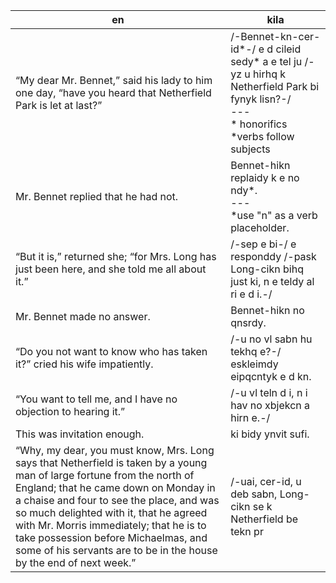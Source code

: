 en | kila
--- | ---
“My dear Mr. Bennet,” said his lady to him one day, “have you heard that Netherfield Park is let at last?” | /-Bennet-kn-cer-id\*-/ e d cileid sedy\* a e tel ju /-yz u hirhq k Netherfield Park bi fynyk lisn?-/<br>---<br>\* honorifics<br>\*verbs follow subjects 
Mr. Bennet replied that he had not. | Bennet-hikn replaidy k e no ndy\*.<br>---<br>\*use "n" as a verb placeholder.
“But it is,” returned she; “for Mrs. Long has just been here, and she told me all about it.”|/-sep e bi-/ e responddy /-pask Long-cikn bihq just ki, n e teldy al ri e d i.-/
Mr. Bennet made no answer.|Bennet-hikn no qnsrdy.
“Do you not want to know who has taken it?” cried his wife impatiently.|/-u no vl sabn hu tekhq e?-/ eskleimdy eipqcntyk e d kn.
“You want to tell me, and I have no objection to hearing it.”|/-u vl teln d i, n i hav no xbjekcn a hirn e.-/
This was invitation enough.|ki bidy ynvit sufi.
“Why, my dear, you must know, Mrs. Long says that Netherfield is taken by a young man of large fortune from the north of England; that he came down on Monday in a chaise and four to see the place, and was so much delighted with it, that he agreed with Mr. Morris immediately; that he is to take possession before Michaelmas, and some of his servants are to be in the house by the end of next week.” |/-uai, cer-id, u deb sabn, Long-cikn se k Netherfield be tekn pr 